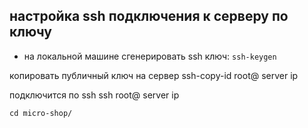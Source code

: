 ## настройка ssh подключения к серверу по ключу ##
* на локальной машине сгенерировать ssh ключ: ```ssh-keygen```


копировать публичный ключ на сервер
ssh-copy-id root@ server ip

подключится по ssh
ssh root@ server ip

```cd micro-shop/```